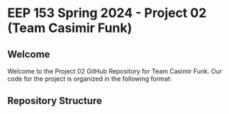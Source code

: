 # EEP 153 Spring 2024 - Project 02 (Team Casimir Funk)

## Welcome

Welcome to the Project 02 GitHub Repository for Team Casimir Funk. Our code for the project is organized in the following format:

## Repository Structure
